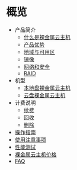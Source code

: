 # 概览


* 产品简介
    * [什么是裸金属云主机](/uphost/concepts/uphost)
    * [产品优势](/uphost/concepts/advantages)
    * [地域与可用区](/uphost/concepts/az)
    * [镜像](/uphost/concepts/image)
    * [网络和安全](/uphost/concepts/network)
    * [RAID](/uphost/concepts/raid)
* 机型
    * [本地盘裸金属云主机](/uphost/type/normal)
    * [云盘裸金属云主机](/uphost/type/baremetal)
* 计费说明
    * [续费](/uphost/bill/renew)
    * [回收](/uphost/bill/recycle)
    * [删除](/uphost/bill/delete)
* [操作指南](/uphost/common)
* [使用注意事项](/uphost/notice)
* [性能测试](/uphost/io_uphost)
* [裸金属云主机价格](/uphost/price)
* [FAQ](/uphost/faq)



